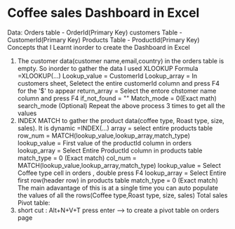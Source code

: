 # Coffee sales Dashboard in Excel
Data:
Orders table - OrderId(Primary Key)
customers Table - CustomerId(Primary Key) 
Products Table - ProductId(Primary Key)
Concepts that I Learnt inorder to create the Dashboard in Excel
1. The customer data(customer name,email,country) in the orders table is empty. So inorder to gather the data I used XLOOKUP Formula
   =XLOOKUP(...)
   Lookup_value = CustomerId
   Lookup_array = In customers sheet, Seletect the entire customerId column and press F4 for the '$' to appear
   return_array = Select the entore chstomer name column and press F4
   if_not_found = ""
   Match_mode = 0(Exact math)
   search_mode (Optional)
   Repeat the above process 3 times to get all the values  
2. INDEX MATCH to gather the product data(coffee type, Roast type, size, sales). It is dynamic
   =INDEX(...)
   array = select entire products table
   row_num = MATCH(lookup_value,lookup_array,match_type)
             lookup_value = First value of the productId column in orders
             lookup_array = Select Entire ProductId column in products table
             match_type = 0 (Exact match)
   col_num = MATCH(lookup_value,lookup_array,match_type)
             lookup_value = Select Coffee type cell in orders , double press F4
             lookup_array = Select Entire first row(header row) in products table
             match_type = 0 (Exact match)
   The main adavantage of this is at a single time you can auto populate the values of all the rows(Coffee type,Roast type, size, sales)
Total sales Pivot table:
1. short cut : Alt+N+V+T press enter --> to create a pivot table on orders page

  
   
   

   
